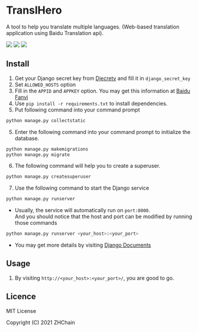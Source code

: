 # TranslHero

A tool to help you translate multiple languages. (Web-based translation application using Baidu Translation api).

![](https://img.shields.io/badge/dependencies-Python%203.8--3.9-blue)
![](https://img.shields.io/badge/dependencies-Django%204.0-green)
![](https://img.shields.io/badge/tests-Chrome%2089--92%20%E2%9C%94-brightgreen)

## Install

1. Get your Django secret key from  [Djecrety](https://djecrety.ir/) and fill it in `django_secret_key`
2. Set `ALLOWED_HOSTS` option
3. Fill in the `APPID` and `APPKEY` option. You may get this information at [Baidu Fanyi](https://api.fanyi.baidu.com/)
4. Use `pip install -r requirements.txt` to install dependencies.
5. Put following command into your command prompt

```bash
python manage.py collectstatic
```

5. Enter the following command into your command prompt to initialize the database.

```bash
python manage.py makemigrations
python manage.py migrate
```

6. The following command will help you to create a superuser.

```bash
python manage.py createsuperuser
```

7. Use the following command to start the Django service

```bash
python manage.py runserver
```

- Usually, the service will automatically run on `port:8000`.  
  And you should notice that the host and port can be modified by running those commands

```bash
python manage.py runserver <your_host>:<your_port>
```

- You may get more details by visiting [Django Documents](https://www.djangoproject.com/)

## Usage

1. By visiting `http://<your_host>:<your_port>/`, you are good to go.

## Licence

MIT License

Copyright (C) 2021 ZHChain